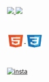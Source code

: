 <div>
  <a href="https://github.com/guilhermelautert">
  <img height="180em"src="https://github-readme-stats.vercel.app/api?username=guilhermelautert&show_icons=true&theme=dracula&include_all_commits=true&count_private=true"/>
  <img height="180em" weight="100em" src="https://github-readme-stats.vercel.app/api/top-langs/?username=guilhermelautert&layout=compact&langs_count=7&theme=dracula"/>
</div>

  ##
<div style="display:"center"><br>
    <img align="center" alt="HTML" height="30" width="40" src="https://raw.githubusercontent.com/devicons/devicon/master/icons/html5/html5-original.svg">
    <img align="center" alt="CSS" height="30" width="40" src="https://raw.githubusercontent.com/devicons/devicon/master/icons/css3/css3-original.svg">
</div>
  
  ##
  
 <div style="display:"center"><br>
  <a href="https://instagram.com/guilherme.lautert" target="_blank"><img alt="insta" height="40" weigth="40" src="https://cdn-icons-png.flaticon.com/512/1384/1384031.png" target="_blank"></a>

